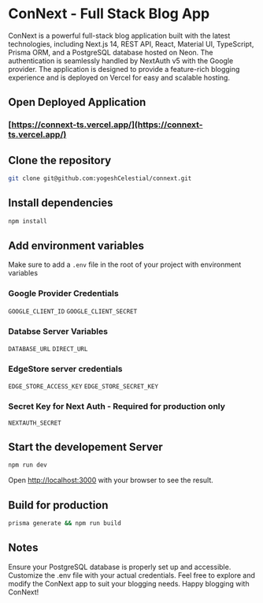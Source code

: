 # ConNext - Full Stack Blog App

ConNext is a powerful full-stack blog application built with the latest technologies, including Next.js 14, REST API, React, Material UI, TypeScript, Prisma ORM, and a PostgreSQL database hosted on Neon. The authentication is seamlessly handled by NextAuth v5 with the Google provider. The application is designed to provide a feature-rich blogging experience and is deployed on Vercel for easy and scalable hosting.

## Open Deployed Application
### [https://connext-ts.vercel.app/](https://connext-ts.vercel.app/)


## Clone the repository
```bash
git clone git@github.com:yogeshCelestial/connext.git
```

## Install dependencies
```bash
npm install
```

## Add environment variables
Make sure to add  a `.env` file in the root of your project with environment variables

### Google Provider Credentials
`GOOGLE_CLIENT_ID`
`GOOGLE_CLIENT_SECRET`

### Databse Server Variables
`DATABASE_URL`
`DIRECT_URL`


### EdgeStore server credentials

`EDGE_STORE_ACCESS_KEY`
`EDGE_STORE_SECRET_KEY`
### Secret Key for Next Auth - Required for production only
`NEXTAUTH_SECRET`

## Start the developement Server
```bash
npm run dev
```

Open [http://localhost:3000](http://localhost:3000) with your browser to see the result.


## Build for production
```bash
prisma generate && npm run build
```

## Notes
Ensure your PostgreSQL database is properly set up and accessible.
Customize the .env file with your actual credentials.
Feel free to explore and modify the ConNext app to suit your blogging needs.
Happy blogging with ConNext!

